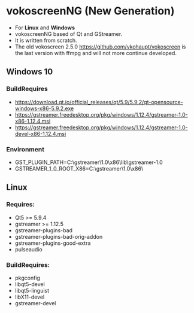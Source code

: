 # vokoscreenNG (New Generation)

* For **Linux** and **Windows**
* vokoscreenNG based of Qt and GStreamer.
* It is written from scratch.
* The old vokoscreen 2.5.0 https://github.com/vkohaupt/vokoscreen is the last version with ffmpg and will not more continue developed.

## Windows 10
### BuildRequires
* https://download.qt.io/official_releases/qt/5.9/5.9.2/qt-opensource-windows-x86-5.9.2.exe
* https://gstreamer.freedesktop.org/pkg/windows/1.12.4/gstreamer-1.0-x86-1.12.4.msi
* https://gstreamer.freedesktop.org/pkg/windows/1.12.4/gstreamer-1.0-devel-x86-1.12.4.msi

### Environment
* GST_PLUGIN_PATH=C:\gstreamer\1.0\x86\lib\gstreamer-1.0
* GSTREAMER_1_0_ROOT_X86=C:\gstreamer\1.0\x86\

## Linux
### Requires:
* Qt5 >= 5.9.4
* gstreamer >= 1.12.5
* gstreamer-plugins-bad
* gstreamer-plugins-bad-orig-addon
* gstreamer-plugins-good-extra
* pulseaudio

### BuildRequires:
* pkgconfig
* libqt5-devel
* libqt5-linguist
* libX11-devel
* gstreamer-devel
